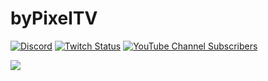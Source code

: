 # byPixelTV
[![Discord](https://img.shields.io/discord/1095747252359811116?color=purple&label=Discord&logo=discord&style=for-the-badge)](https://dsc.gg/byPixelTV) [![Twitch Status](https://img.shields.io/twitch/status/byPix3lTV?color=purple&logo=twitch&logoColor=white&style=for-the-badge)](https://twitcj.tv/byPix3lTV) [![YouTube Channel Subscribers](https://img.shields.io/youtube/channel/subscribers/UCOUL1_Bd2H-LwtYebzxZcSw?color=purple&label=Youtube&logo=youtube&style=for-the-badge)](https://youtube.com/byPix3l)

![](https://github-readme-stats.vercel.app/api?username=byPixelTV&show_icons=true&theme=radical)
